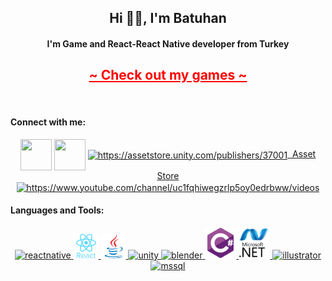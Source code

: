 <h2 align="center">Hi 👋🏽, I'm Batuhan</h2>
<h4 align="center">I'm Game and React-React Native developer from Turkey</h4>
<div align="center">
<h2><a href="https://sites.google.com/view/batuhanozalp/ana-sayfa" style="color:red;">~ Check out my games ~</a></h2>
</div><br>
<div>
  </div>
<h4 align="left">Connect with me:</h4>
<p align="center">
  <a href="https://www.linkedin.com/in/batuhan-ozalp/" target="blank"><img align="center" src="https://raw.githubusercontent.com/rahuldkjain/github-profile-readme-generator/master/src/images/icons/Social/linked-in-alt.svg" height="50" width="50" /></a>
<a href="https://twitter.com/batuhan__ozalp" target="blank"><img align="center" src="https://raw.githubusercontent.com/rahuldkjain/github-profile-readme-generator/master/src/images/icons/Social/twitter.svg" height="50" width="50" /></a>
<a href="https://assetstore.unity.com/publishers/37001" target="blank"><img align="center" src="https://www.vectorlogo.zone/logos/unity3d/unity3d-icon.svg" alt="https://assetstore.unity.com/publishers/37001" height="50" width="50" />&nbsp;&nbsp;Asset Store</a>
<a href="https://www.youtube.com/channel/UC1FQhiWEgzRlp5oy0eDrbWw/videos" target="blank"><img align="center" src="https://raw.githubusercontent.com/rahuldkjain/github-profile-readme-generator/master/src/images/icons/Social/youtube.svg" alt="https://www.youtube.com/channel/uc1fqhiwegzrlp5oy0edrbww/videos" height="50" width="50" /></a>
</p>

<div align="center">
<h4 align="left">Languages and Tools:</h4>
<p align="center">
  <a href="https://reactnative.dev/" target="_blank" rel="noreferrer"> <img src="https://reactnative.dev/img/header_logo.svg" alt="reactnative" width="50" height="50"/> </a>
  <a href="https://reactjs.org/" target="_blank" rel="noreferrer"> <img src="https://raw.githubusercontent.com/devicons/devicon/master/icons/react/react-original-wordmark.svg" alt="react" width="40" height="40"/> </a>
  <a href="https://www.java.com" target="_blank" rel="noreferrer"> <img src="https://raw.githubusercontent.com/devicons/devicon/master/icons/java/java-original.svg" alt="java" width="40" height="40"/> </a>
  <a href="https://unity.com/" target="_blank" rel="noreferrer"> <img src="https://www.vectorlogo.zone/logos/unity3d/unity3d-icon.svg" alt="unity" width="50" height="50"/> </a> 
  <a href="https://www.blender.org/" target="_blank" rel="noreferrer" > <img src="https://download.blender.org/branding/community/blender_community_badge_white.svg" alt="blender" width="50" height="50"/> </a> <a href="https://www.w3schools.com/cs/" target="_blank" rel="noreferrer"> <img src="https://raw.githubusercontent.com/devicons/devicon/master/icons/csharp/csharp-original.svg" alt="csharp" width="50" height="50"/> </a> <a href="https://dotnet.microsoft.com/" target="_blank" rel="noreferrer"> <img src="https://raw.githubusercontent.com/devicons/devicon/master/icons/dot-net/dot-net-original-wordmark.svg" alt="dotnet" width="50" height="50"/> </a> <a href="https://www.adobe.com/in/products/illustrator.html" target="_blank" rel="noreferrer"> <img src="https://www.vectorlogo.zone/logos/adobe_illustrator/adobe_illustrator-icon.svg" alt="illustrator" width="50" height="50"/> </a> <a href="https://www.microsoft.com/en-us/sql-server" target="_blank" rel="noreferrer"> <img src="https://www.svgrepo.com/show/303229/microsoft-sql-server-logo.svg" alt="mssql" width="50" height="50"/> </a> </p>
  </div>
